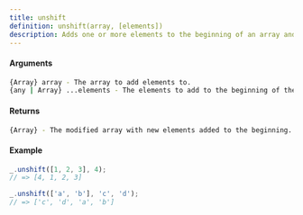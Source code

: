 ```yaml
---
title: unshift
definition: unshift(array, [elements])
description: Adds one or more elements to the beginning of an array and returns the new length of the array.
---
```



#### Arguments


```bash
{Array} array - The array to add elements to.
{any | Array} ...elements - The elements to add to the beginning of the array.
```


#### Returns


```bash
{Array} - The modified array with new elements added to the beginning.
```


#### Example

```ts
_.unshift([1, 2, 3], 4);
// => [4, 1, 2, 3]

_.unshift(['a', 'b'], 'c', 'd');
// => ['c', 'd', 'a', 'b']
```